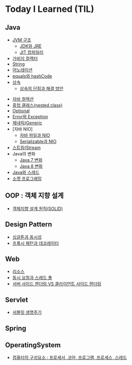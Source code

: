 # Today I Learned (TIL)

## Java
* [JVM 구조](./Java/JVMstructure.md)
    * [JDK와 JRE](./Java/JDKandJRE.md)
    * [JIT 컴파일러](./Java/JITcompiler.md)
* [가비지 컬렉터](./Java/garbageCollector.md)
* [String](./Java/string.md)
* [어노테이션](./Java/annotation.md)
* [equals와 hashCode](./Java/hash.md)
* [상속](./Java/inheritance.md)
    * [상속의 단점과 해결 방안](./effective_Java/item18_composition.md)
<!-- * [인터페이스](./Java/interface.md) -->
* [자바 컬렉션](./Java/collection.md)
* [중첩 클래스(nested class)](./Java/nestedClass.md)
* [Optional](./Java/optional.md)
* [Error와 Exception](./Java/exception_error.md)
* [제네릭(Generic](./Java/generic.md)
* [자바 NIO]
    * [자바 파일과 NIO](./Java/file.md)
    * [Serializable과 NIO](./Java/serializable_Nio.md)
* [스트림(Stream](./Java/stream.md)
* Java의 변화
    * [Java 7 변화](./Java/Java7Change.md)
    * [Java 8 변화](./Java/Java8Change.md)
* [Java와 스레드](./Java/thread.md)
* [소켓 프로그래밍](./Java/socket.md)


## OOP : 객체 지향 설계
* [객체지향 설계 원칙(SOLID)](./OOP/SOLID.md)

## Design Pattern
* [싱글톤과 동시성](./DesignPattern/singleton_and_concurrency.md)
* [프록시 패턴과 데코레이터](./DesignPattern/proxy_decorator.md)

## Web
* [리소스](./web/resource.md)
* [동시 요청과 스레드 풀](./web/multiple_request.md)
* [서버 사이드 렌더링 VS 클라이언트 사이드 렌더링](./web/SSRvsCSR.md)

## Servlet
* [서블릿 생명주기](./web/Servlet_life_cycle.md)

## Spring
<!-- * [](./Spring/DI.md) -->


## OperatingSystem
* [컴퓨터의 구성요소 : 프로세서, 코어, 프로그램, 프로세스, 스레드](./OperatingSystem/components.md)
